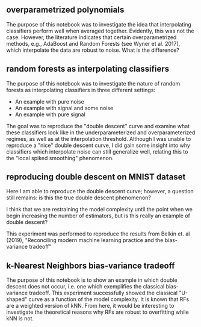 ## overparametrized polynomials

The purpose of this notebook was to investigate the idea that interpolating classifiers perform well when averaged together. Evidently, this was not the case. However, the literature indicates that certain overparametrized methods, e.g., AdaBoost and Random Forests (see Wyner et al. 2017), which interpolate the data are robust to noise. What is the difference?


## random forests as interpolating classifiers

The purpose of this notebook was to investigate the nature of random forests as interpolating classifiers in three different settings:

* An example with pure noise
* An example with signal and some noise
* An example with pure signal

The goal was to reproduce the "double descent" curve and examine what these classifiers look like in the underparameterized and overparameterized regimes, as well as at the interpolation threshold. Although I was unable to reproduce a "nice" double descent curve, I did gain some insight into why classifiers which interpolate noise can still generalize well, relating this to the "local spiked smoothing" phenomenon.

## reproducing double descent on MNIST dataset

Here I am able to reproduce the double descent curve; however, a question still remains: is this the true double descent phenomenon?

I think that we are restraining the model complexity until the point when we begin increasing the number of estimators, but is this really an example of double descent?

This experiment was performed to reproduce the results from Belkin et. al (2019), "Reconciling modern machine learning practice and the bias-variance tradeoff"

## k-Nearest Neighbors bias-variance tradeoff

The purpose of this notebook is to show an example in which double descent does not occur, i.e. one which exemplifies the classical bias-variance tradeoff. This experiment successfully showed the classical "U-shaped" curve as a function of the model complexity. It is known that RFs are a weighted version of kNN. From here, it would be interesting to investigate the theoretical reasons why RFs are robust to overfitting while kNN is not.
